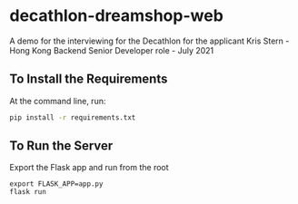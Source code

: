 # decathlon-dreamshop-web
A demo for the interviewing for the Decathlon for the applicant Kris Stern - Hong Kong Backend Senior Developer role - July 2021

## To Install the Requirements
At the command line, run:
```bash
pip install -r requirements.txt
```

## To Run the Server
Export the Flask app and run from the root
```basth
export FLASK_APP=app.py
flask run
```
